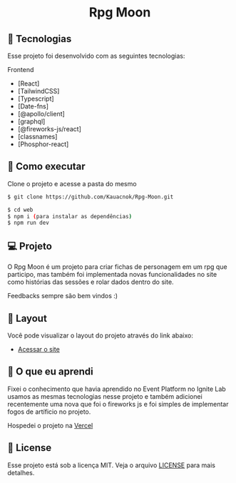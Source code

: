 <p align='center'> 
	<h1 align='center'>Rpg Moon</h1>
</p>

## 🧪 Tecnologias

Esse projeto foi desenvolvido com as seguintes tecnologias:

Frontend
- [React]
- [TailwindCSS]
- [Typescript]
- [Date-fns]
- [@apollo/client]
- [graphql]
- [@fireworks-js/react]
- [classnames]
- [Phosphor-react]


## 🚀 Como executar

Clone o projeto e acesse a pasta do mesmo

```bash
$ git clone https://github.com/Kauacnok/Rpg-Moon.git

$ cd web
$ npm i (para instalar as dependências)
$ npm run dev

```

## 💻 Projeto

O Rpg Moon é um projeto para criar fichas de personagem em um rpg que participo, mas também foi implementada novas funcionalidades no site como histórias das sessões e rolar dados dentro do site.

Feedbacks sempre são bem vindos :)

## 🔖 Layout

Você pode visualizar o layout do projeto através do link abaixo:

- [Acessar o site](https://rpg-moon.vercel.app/)

## 📖 O que eu aprendi

Fixei o conhecimento que havia aprendido no Event Platform no Ignite Lab usamos as mesmas tecnologias nesse projeto e também adicionei recentemente uma nova que foi o fireworks js e foi simples de implementar fogos de artíficio no projeto.

Hospedei o projeto na [Vercel](https://vercel.com/)

## 📝 License

Esse projeto está sob a licença MIT. Veja o arquivo [LICENSE](https://github.com/Kauacnok/Rpg-Moon/blob/main/license) para mais detalhes.
